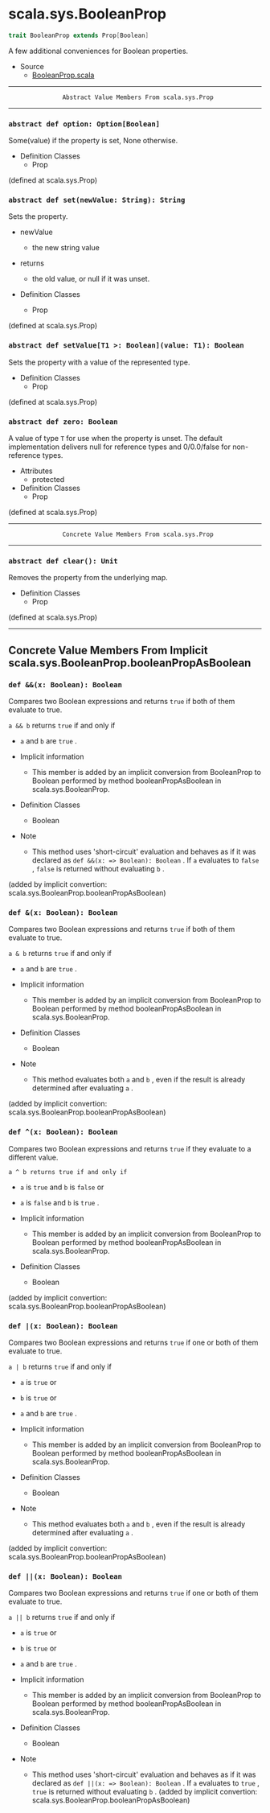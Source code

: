 
#                            scala.sys.BooleanProp                            #

```scala
trait BooleanProp extends Prop[Boolean]
```

A few additional conveniences for Boolean properties.

* Source
  * [BooleanProp.scala](https://github.com/scala/scala/tree/6d09a1ba5f/src/library/scala/sys/BooleanProp.scala#L1)


--------------------------------------------------------------------------------
                   Abstract Value Members From scala.sys.Prop
--------------------------------------------------------------------------------


### `abstract def option: Option[Boolean]`                                   ###

Some(value) if the property is set, None otherwise.

* Definition Classes
  * Prop

(defined at scala.sys.Prop)


### `abstract def set(newValue: String): String`                             ###

Sets the property.

* newValue
  * the new string value
* returns
  * the old value, or null if it was unset.

* Definition Classes
  * Prop

(defined at scala.sys.Prop)


### `abstract def setValue[T1 >: Boolean](value: T1): Boolean`               ###

Sets the property with a value of the represented type.

* Definition Classes
  * Prop

(defined at scala.sys.Prop)


### `abstract def zero: Boolean`                                             ###

A value of type `T` for use when the property is unset. The default
implementation delivers null for reference types and 0/0.0/false for
non-reference types.

* Attributes
  * protected
* Definition Classes
  * Prop

(defined at scala.sys.Prop)


--------------------------------------------------------------------------------
                   Concrete Value Members From scala.sys.Prop
--------------------------------------------------------------------------------


### `abstract def clear(): Unit`                                             ###

Removes the property from the underlying map.

* Definition Classes
  * Prop

(defined at scala.sys.Prop)


--------------------------------------------------------------------------------
Concrete Value Members From Implicit scala.sys.BooleanProp.booleanPropAsBoolean
--------------------------------------------------------------------------------


### `def &&(x: Boolean): Boolean`                                            ###

Compares two Boolean expressions and returns `true` if both of them evaluate to
true.

 `a && b` returns `true` if and only if

*  `a` and `b` are `true` .

* Implicit information
  * This member is added by an implicit conversion from BooleanProp to Boolean
    performed by method booleanPropAsBoolean in scala.sys.BooleanProp.
* Definition Classes
  * Boolean
* Note
  * This method uses 'short-circuit' evaluation and behaves as if it was
    declared as `def &&(x: => Boolean): Boolean` . If `a` evaluates to `false` ,
     `false` is returned without evaluating `b` .

(added by implicit convertion: scala.sys.BooleanProp.booleanPropAsBoolean)


### `def &(x: Boolean): Boolean`                                             ###

Compares two Boolean expressions and returns `true` if both of them evaluate to
true.

 `a & b` returns `true` if and only if

*  `a` and `b` are `true` .

* Implicit information
  * This member is added by an implicit conversion from BooleanProp to Boolean
    performed by method booleanPropAsBoolean in scala.sys.BooleanProp.
* Definition Classes
  * Boolean
* Note
  * This method evaluates both `a` and `b` , even if the result is already
    determined after evaluating `a` .

(added by implicit convertion: scala.sys.BooleanProp.booleanPropAsBoolean)


### `def ^(x: Boolean): Boolean`                                             ###

Compares two Boolean expressions and returns `true` if they evaluate to a
different value.

 `a ^ b returns true if and only if`

*  `a` is `true` and `b` is `false` or
*  `a` is `false` and `b` is `true` .

* Implicit information
  * This member is added by an implicit conversion from BooleanProp to Boolean
    performed by method booleanPropAsBoolean in scala.sys.BooleanProp.
* Definition Classes
  * Boolean

(added by implicit convertion: scala.sys.BooleanProp.booleanPropAsBoolean)


### `def |(x: Boolean): Boolean`                                             ###

Compares two Boolean expressions and returns `true` if one or both of them
evaluate to true.

 `a | b` returns `true` if and only if

*  `a` is `true` or
*  `b` is `true` or
*  `a` and `b` are `true` .

* Implicit information
  * This member is added by an implicit conversion from BooleanProp to Boolean
    performed by method booleanPropAsBoolean in scala.sys.BooleanProp.
* Definition Classes
  * Boolean
* Note
  * This method evaluates both `a` and `b` , even if the result is already
    determined after evaluating `a` .

(added by implicit convertion: scala.sys.BooleanProp.booleanPropAsBoolean)


### `def ||(x: Boolean): Boolean`                                            ###

Compares two Boolean expressions and returns `true` if one or both of them
evaluate to true.

 `a || b` returns `true` if and only if

*  `a` is `true` or
*  `b` is `true` or
*  `a` and `b` are `true` .

* Implicit information
  * This member is added by an implicit conversion from BooleanProp to Boolean
    performed by method booleanPropAsBoolean in scala.sys.BooleanProp.
* Definition Classes
  * Boolean
* Note
  * This method uses 'short-circuit' evaluation and behaves as if it was
    declared as `def ||(x: => Boolean): Boolean` . If `a` evaluates to `true` ,
     `true` is returned without evaluating `b` .
(added by implicit convertion: scala.sys.BooleanProp.booleanPropAsBoolean)

